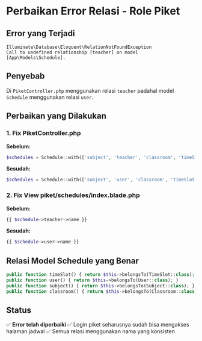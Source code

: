 # Perbaikan Error Relasi - Role Piket

## Error yang Terjadi
```
Illuminate\Database\Eloquent\RelationNotFoundException
Call to undefined relationship [teacher] on model [App\Models\Schedule].
```

## Penyebab
Di `PiketController.php` menggunakan relasi `teacher` padahal model `Schedule` menggunakan relasi `user`.

## Perbaikan yang Dilakukan

### 1. Fix PiketController.php
**Sebelum:**
```php
$schedules = Schedule::with(['subject', 'teacher', 'classroom', 'timeSlot'])
```

**Sesudah:**
```php
$schedules = Schedule::with(['subject', 'user', 'classroom', 'timeSlot'])
```

### 2. Fix View piket/schedules/index.blade.php
**Sebelum:**
```php
{{ $schedule->teacher->name }}
```

**Sesudah:**
```php
{{ $schedule->user->name }}
```

## Relasi Model Schedule yang Benar
```php
public function timeSlot() { return $this->belongsTo(TimeSlot::class); }
public function user() { return $this->belongsTo(User::class); }
public function subject() { return $this->belongsTo(Subject::class); }
public function classroom() { return $this->belongsTo(Classroom::class); }
```

## Status
✅ **Error telah diperbaiki**
✅ Login piket seharusnya sudah bisa mengakses halaman jadwal
✅ Semua relasi menggunakan nama yang konsisten
